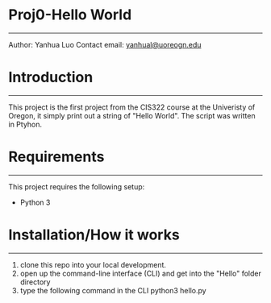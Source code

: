 # Proj0-Hello World
---------------------------------------------
Author: Yanhua Luo
Contact email: yanhual@uoreogn.edu

# Introduction
-------------------------------
This project is the first project from the CIS322 course at the Univeristy of Oregon, it simply print out a string of "Hello World". The script was written in Ptyhon.

# Requirements
-----------------------------------
This project requires the following setup:
* Python 3

# Installation/How it works
-----------------------------------------------------------
1) clone this repo into your local development.
2) open up the command-line interface (CLI) and get into the "Hello" folder directory
3) type the following command in the CLI
    python3 hello.py

